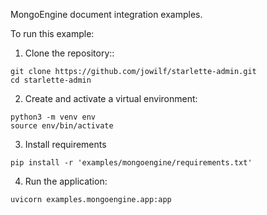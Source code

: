 MongoEngine document integration examples.

To run this example:

1. Clone the repository::

```shell
git clone https://github.com/jowilf/starlette-admin.git
cd starlette-admin
```

2. Create and activate a virtual environment:

```shell
python3 -m venv env
source env/bin/activate
```

3. Install requirements

```shell
pip install -r 'examples/mongoengine/requirements.txt'
```

4. Run the application:

```shell
uvicorn examples.mongoengine.app:app
```

